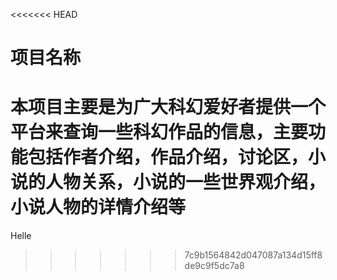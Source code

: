 <<<<<<< HEAD
# 项目名称
本项目主要是为广大科幻爱好者提供一个平台来查询一些科幻作品的信息，主要功能包括作者介绍，作品介绍，讨论区，小说的人物关系，小说的一些世界观介绍，小说人物的详情介绍等
=======
Helle
>>>>>>> 7c9b1564842d047087a134d15ff8de9c9f5dc7a8
